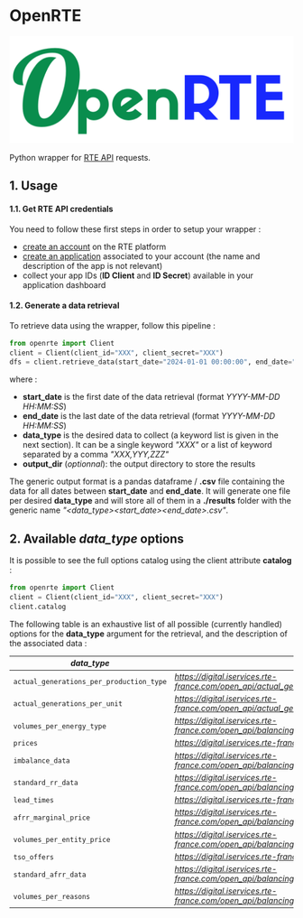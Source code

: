 # OpenRTE

![openrte-logo](https://raw.githubusercontent.com/henriupton99/openrte/main/images/openrte.png)

Python wrapper for [RTE API](https://data.rte-france.com/) requests. 

## 1. Usage

#### 1.1. Get RTE API credentials

You need to follow these first steps in order to setup your wrapper :  

* [create an account](https://data.rte-france.com/create_account) on the RTE platform
* [create an application](https://data.rte-france.com/group/guest/apps) associated to your account (the name and description of the app is not relevant)
* collect your app IDs (**ID Client** and **ID Secret**) available in your application dashboard

#### 1.2. Generate a data retrieval

To retrieve data using the wrapper, follow this pipeline :

```python
from openrte import Client
client = Client(client_id="XXX", client_secret="XXX")
dfs = client.retrieve_data(start_date="2024-01-01 00:00:00", end_date="2024-01-02 23:59:00", data_type="actual_generations_per_unit", output_dir="./output")
```

where :
* **start_date** is the first date of the data retrieval (format *YYYY-MM-DD HH:MM:SS*)
* **end_date** is the last date of the data retrieval (format *YYYY-MM-DD HH:MM:SS*)
* **data_type** is the desired data to collect (a keyword list is given in the next section). It can be a single keyword *"XXX"* or a list of keyword separated by a comma *"XXX,YYY,ZZZ"*
* **output_dir** (*optionnal*): the output directory to store the results

The generic output format is a pandas dataframe / **.csv** file containing the data for all dates between **start_date** and **end_date**. It will generate one file per desired **data_type** and will store all of them in a **./results** folder with the generic name *"<data_type>_<start_date>_<end_date>.csv"*.

## 2. Available *data_type* options

It is possible to see the full options catalog using the client attribute **catalog** :

```python
from openrte import Client
client = Client(client_id="XXX", client_secret="XXX")
client.catalog
```

The following table is an exhaustive list of all possible (currently handled) options for the **data_type** argument for the retrieval, and the description of the associated data :

| *data_type* | Request URL (Base) |
|-------------------|-----|
| `actual_generations_per_production_type` | *https://digital.iservices.rte-france.com/open_api/actual_generation/v1/actual_generations_per_production_type* |
| `actual_generations_per_unit` | *https://digital.iservices.rte-france.com/open_api/actual_generation/v1/actual_generations_per_unit* |
| `volumes_per_energy_type` | *https://digital.iservices.rte-france.com/open_api/balancing_energy/v4/volumes_per_energy_type* |
| `prices` | *https://digital.iservices.rte-france.com/open_api/balancing_energy/v4/prices* |
| `imbalance_data` | *https://digital.iservices.rte-france.com/open_api/balancing_energy/v4/imbalance_data* |
| `standard_rr_data` | *https://digital.iservices.rte-france.com/open_api/balancing_energy/v4/standard_rr_data* |
| `lead_times` | *https://digital.iservices.rte-france.com/open_api/balancing_energy/v4/lead_times* |
| `afrr_marginal_price` | *https://digital.iservices.rte-france.com/open_api/balancing_energy/v4/afrr_marginal_price* |
| `volumes_per_entity_price` | *https://digital.iservices.rte-france.com/open_api/balancing_energy/v4/volumes_per_entity_price* |
| `tso_offers` | *https://digital.iservices.rte-france.com/open_api/balancing_energy/v4/tso_offers* |
| `standard_afrr_data` | *https://digital.iservices.rte-france.com/open_api/balancing_energy/v4/standard_afrr_data* |
| `volumes_per_reasons` | *https://digital.iservices.rte-france.com/open_api/balancing_energy/v4/volumes_per_reasons* |
